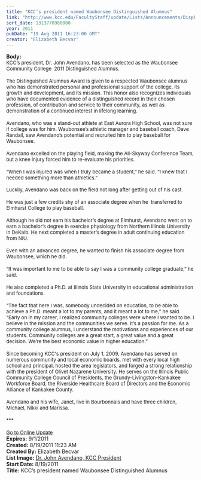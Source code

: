 ```yaml
---
title: "KCC’s president named Waubonsee Distinguished Alumnus"
link: "http://www.kcc.edu/FacultyStaff/update/Lists/Announcements/DispForm.aspx?ID=410"
sort_date: 1313770980000
year: 2011
pubDate: "19 Aug 2011 16:23:00 GMT"
creator: "Elizabeth Becvar"
---
```


<div><b>Body:</b> <div class="ExternalClassC31DCB2C27324349801C16061C38E5CA">
<div><font size="2">KCC’s president, Dr. John Avendano, has been selected as the Waubonsee Community College  2011 Distinguished Alumnus. </font></div>
<div><font size="2"></font> </div>
<div><font size="2">The Distinguished Alumnus Award is given to a respected Waubonsee alumnus who has demonstrated personal and professional support of the college, its growth and development, and its mission. This honor also recognizes individuals who have documented evidence of a distinguished record in their chosen profession, of contribution and service to their community, as well as demonstration of a continued interest in lifelong learning. </font></div>
<div><font size="2"></font> </div>
<div><font size="2">Avendano, who was a stand-out athlete at East Aurora High School, was not sure if college was for him. Waubonsee’s athletic manager and baseball coach, Dave Randall, saw Avendano’s potential and recruited him to play baseball for Waubonsee. </font></div>
<div><font size="2"></font> </div>
<div><font size="2">Avendano excelled on the playing field, making the All-Skyway Conference Team, but a knee injury forced him to re-evaluate his priorities. </font></div>
<div><font size="2"></font> </div>
<div><font size="2">“When I was injured was when I truly became a student,” he said. “I knew that I needed something more than athletics.” </font></div><font size="2">
<div><br />Luckily, Avendano was back on the field not long after getting out of his cast.</div>
<div></font> </div>
<div><font size="2">He was just a few credits shy of an associate degree when he  transferred to Elmhurst College to play baseball. </font></div>
<div> </div>
<div><font size="2">Although he did not earn his bachelor’s degree at Elmhurst, Avendano went on to earn a bachelor’s degree in exercise physiology from Northern Illinois University in DeKalb. He next completed a master’s degree in adult continuing education from NIU. </font></div>
<div><font size="2"></font> </div>
<div><font size="2">Even with an advanced degree, he wanted to finish his associate degree from Waubonsee, which he did. </font></div>
<div> </div>
<div><font size="2">“It was important to me to be able to say I was a community college graduate,” he said. </font></div>
<div><font size="2"></font> </div>
<div><font size="2">He also completed a Ph.D. at Illinois State University in educational administration and foundations.  </font></div>
<div><font size="2"></font> </div>
<div><font size="2">“The fact that here I was, somebody undecided on education, to be able to achieve a Ph.D. meant a lot to my parents, and it meant a lot to me,” he said. “Early on in my career, I realized community colleges were where I wanted to be. I believe in the mission and the communities we serve. It’s a passion for me. As a community college alumnus, I understand the motivations and experiences of our students. Community colleges are a great start, a great value and a great decision. We’re the best economic value in higher education.” </font></div>
<div><font size="2"></font> </div>
<div><font size="2">Since becoming KCC's president on July 1, 2009, Avendano has served on numerous community and local economic boards, met with every local high school and principal, hosted the area legislators, and forged a strong relationship with the president of Olivet Nazarene University. He serves on the Illinois Public Community College Council of Presidents, the Grundy-Livingston-Kankakee Workforce Board, the Riverside Healthcare Board of Directors and the Economic Alliance of Kankakee County. </font></div>
<div><font size="2"></font> </div>
<div><font size="2">Avendano and his wife, Janet, live in Bourbonnais and have three children, Michael, Nikki and Marissa. </font></div>
<div><font size="2"></font> </div>
<div><font size="2">***</font></div>
<div><font size="2"></font> </div>
<div><font size="2"><a href="/FacultyStaff/update/Pages/dailyupdate.aspx">Go to Online Update</a></font></div></div></div>
<div><b>Expires:</b> 9/1/2011</div>
<div><b>Created:</b> 8/19/2011 11:23 AM</div>
<div><b>Created By:</b> Elizabeth Becvar</div>
<div><b>List Image:</b> <a href="http://www.kcc.edu/PublishingImages/avendano-july2011-sm-web.jpg">Dr. John Avendano, KCC President</a></div>
<div><b>Start Date:</b> 8/19/2011</div>
<div><b>Title:</b> KCC’s president named Waubonsee Distinguished Alumnus</div>
